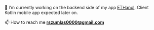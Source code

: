 🔭 I’m currently working on the backend side of my app <a href="https://github.com/rszumlas/ETHanol.git" target="_blank">ETHanol</a>. Client Kotlin mobile app expected later on.

📫 How to reach me **rszumlas0000@gmail.com**
